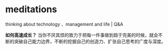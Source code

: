 # meditations
thinking about technology 、management and life | Q&amp;A

**如何高速成长？**
当你不厌其烦的致力于把每一件事做到趋于完美的时候，就会不断的突破自己能力边界，不断的挖掘自己的创造力、扩张自己思考的广度与深度。
